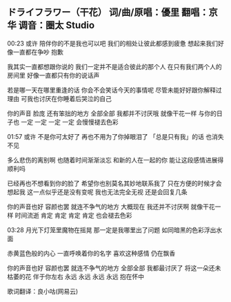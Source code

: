 ドライフラワー（干花）
词/曲/原唱：優里
翻唱：京华
调音：圈太 Studio
--------------------

00:23
或许 陪伴你的不是我也可以吧
我们的相处让彼此都感到疲惫
想起来我们好像一直都在争吵
抱歉

我其实一直都想跟你说的
我们一定并不是适合彼此的那个人
在只有我们两个人的房间里
好像一直都只有你的说话声

若是哪一天在哪里重逢的话
你会不会笑话今天的事情呢
尽管未能好好跟你解释过理由
可我也讨厌在你睡着后哭泣的自己

你的声音 脸庞 还有笨拙的地方
全部全部 我都并不讨厌哦
就像干花一样
与你的日子也
一定 一定 一定 一定
会慢慢褪去色彩

01:57
或许 不是你可太好了
再也不用为了你掉眼泪了
「总是只有我」的话
也消失不见

多么悲伤的离别啊
也随着时间渐渐淡忘
和新的人在一起的你
能让这段感情进展得顺利吗

已经再也不想看到你的脸了
希望你也别莫名其妙地联系我了
只在方便的时候才会想起我 这一点似乎还是没有变呢
我也无法完全无视 还是会回复几条

你的声音也好 容颜也罢 就连不争气的地方
大概现在 我还并不讨厌啊
就像干花一样
时间流逝
肯定 肯定 肯定 肯定
也会褪去色彩

03:28
月光下灯笼里魔物在摇晃
那一定是我哪里出了问题
如同暗黑的色彩浮出水面

赤黄蓝色般的内心
一直呼唤着你的名字
喜欢这种感情
仍在飘香

你的声音也好 容颜也罢 就连不争气的地方
全部全部 我都最讨厌了
将这一朵还未枯萎的花
伴于你左右
永远 永远 永远 永远
抱在怀中

歌词翻译：良小咕(网易云)
